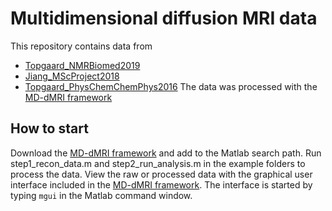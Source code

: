 # Multidimensional diffusion MRI data
This repository contains data from
* [Topgaard_NMRBiomed2019](https://doi.org/10.1002/nbm.4066)
* [Jiang_MScProject2018](http://www.physchem.lu.se/people/phdstudents/jiang/) 
* [Topgaard_PhysChemChemPhys2016](http://dx.doi.org/10.1039/c5cp07251d)
The data was processed with the [MD-dMRI framework](https://github.com/daniel-topgaard/md-dmri/)

## How to start
Download the [MD-dMRI framework](https://github.com/daniel-topgaard/md-dmri/) and add to the Matlab search path. Run step1_recon_data.m and step2_run_analysis.m in the example folders to process the data. View the raw or processed data with the graphical user interface included in the [MD-dMRI framework](https://github.com/daniel-topgaard/md-dmri/). The interface is started by typing `mgui` in the Matlab command window.

